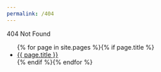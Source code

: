 ```yaml
---
permalink: /404
---
```


404 Not Found

<ul>{% for page in site.pages %}{% if page.title %}<li><a href="{{ page.url }}">{{ page.title }}</a></li>{% endif %}{% endfor %}</ul>
